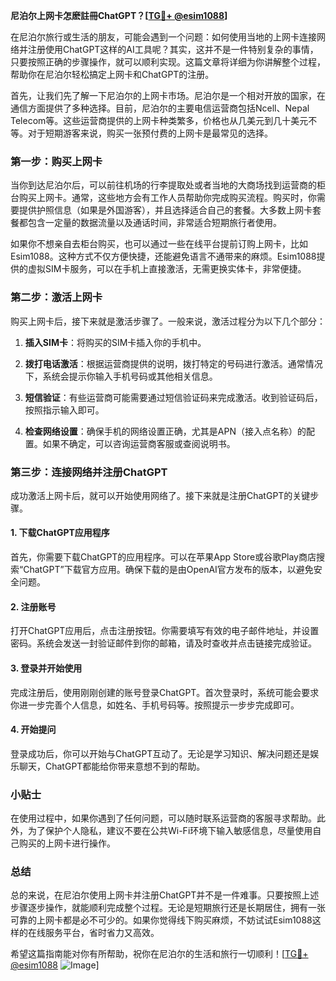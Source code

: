 **尼泊尔上网卡怎麽註冊ChatGPT？[[TG💪+ @esim1088](https://t.me/s/esim1088)]**

在尼泊尔旅行或生活的朋友，可能会遇到一个问题：如何使用当地的上网卡连接网络并注册使用ChatGPT这样的AI工具呢？其实，这并不是一件特别复杂的事情，只要按照正确的步骤操作，就可以顺利实现。这篇文章将详细为你讲解整个过程，帮助你在尼泊尔轻松搞定上网卡和ChatGPT的注册。

首先，让我们先了解一下尼泊尔的上网卡市场。尼泊尔是一个相对开放的国家，在通信方面提供了多种选择。目前，尼泊尔的主要电信运营商包括Ncell、Nepal Telecom等。这些运营商提供的上网卡种类繁多，价格也从几美元到几十美元不等。对于短期游客来说，购买一张预付费的上网卡是最常见的选择。

### 第一步：购买上网卡

当你到达尼泊尔后，可以前往机场的行李提取处或者当地的大商场找到运营商的柜台购买上网卡。通常，这些地方会有工作人员帮助你完成购买流程。购买时，你需要提供护照信息（如果是外国游客），并且选择适合自己的套餐。大多数上网卡套餐都包含一定量的数据流量以及通话时间，非常适合短期旅行者使用。

如果你不想亲自去柜台购买，也可以通过一些在线平台提前订购上网卡，比如Esim1088。这种方式不仅方便快捷，还能避免语言不通带来的麻烦。Esim1088提供的虚拟SIM卡服务，可以在手机上直接激活，无需更换实体卡，非常便捷。

### 第二步：激活上网卡

购买上网卡后，接下来就是激活步骤了。一般来说，激活过程分为以下几个部分：

1. **插入SIM卡**：将购买的SIM卡插入你的手机中。
   
2. **拨打电话激活**：根据运营商提供的说明，拨打特定的号码进行激活。通常情况下，系统会提示你输入手机号码或其他相关信息。

3. **短信验证**：有些运营商可能需要通过短信验证码来完成激活。收到验证码后，按照指示输入即可。

4. **检查网络设置**：确保手机的网络设置正确，尤其是APN（接入点名称）的配置。如果不确定，可以咨询运营商客服或查阅说明书。

### 第三步：连接网络并注册ChatGPT

成功激活上网卡后，就可以开始使用网络了。接下来就是注册ChatGPT的关键步骤。

#### 1. 下载ChatGPT应用程序

首先，你需要下载ChatGPT的应用程序。可以在苹果App Store或谷歌Play商店搜索“ChatGPT”下载官方应用。确保下载的是由OpenAI官方发布的版本，以避免安全问题。

#### 2. 注册账号

打开ChatGPT应用后，点击注册按钮。你需要填写有效的电子邮件地址，并设置密码。系统会发送一封验证邮件到你的邮箱，请及时查收并点击链接完成验证。

#### 3. 登录并开始使用

完成注册后，使用刚刚创建的账号登录ChatGPT。首次登录时，系统可能会要求你进一步完善个人信息，如姓名、手机号码等。按照提示一步步完成即可。

#### 4. 开始提问

登录成功后，你可以开始与ChatGPT互动了。无论是学习知识、解决问题还是娱乐聊天，ChatGPT都能给你带来意想不到的帮助。

### 小贴士

在使用过程中，如果你遇到了任何问题，可以随时联系运营商的客服寻求帮助。此外，为了保护个人隐私，建议不要在公共Wi-Fi环境下输入敏感信息，尽量使用自己购买的上网卡进行操作。

### 总结

总的来说，在尼泊尔使用上网卡并注册ChatGPT并不是一件难事。只要按照上述步骤逐步操作，就能顺利完成整个过程。无论是短期旅行还是长期居住，拥有一张可靠的上网卡都是必不可少的。如果你觉得线下购买麻烦，不妨试试Esim1088这样的在线服务平台，省时省力又高效。

希望这篇指南能对你有所帮助，祝你在尼泊尔的生活和旅行一切顺利！[[TG💪+ @esim1088](https://t.me/s/esim1088) ![Image](https://i.postimg.cc/4NQfJmqS/Snipaste-2025-05-13-00-14-12.png)]